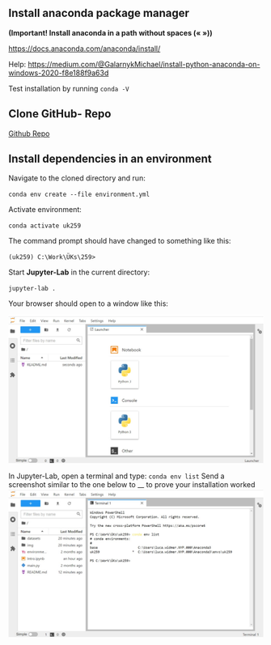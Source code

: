 ## Install anaconda package manager 
**(Important! Install anaconda in a path without spaces (« »))**

https://docs.anaconda.com/anaconda/install/ 

Help: https://medium.com/@GalarnykMichael/install-python-anaconda-on-windows-2020-f8e188f9a63d 

Test installation by running `conda -V`
## Clone GitHub- Repo 
[Github Repo](https://github.com/LuWidme/uk259)
## Install dependencies in an environment
Navigate to the cloned directory and run:

`conda env create --file environment.yml`

Activate environment:

`conda activate uk259`

The command prompt should have changed to something like this:

`(uk259) C:\Work\ÜKs\259>`

Start **Jupyter-Lab** in the current directory:

`jupyter-lab .`

Your browser should open to a window like this:

![](img/Screenshot1.jpg)

In Jupyter-Lab, open a terminal and type:
`conda env list`
Send a screenshot similar to the one below to __ to prove your installation worked
![](img/Screenshot2.jpg)
